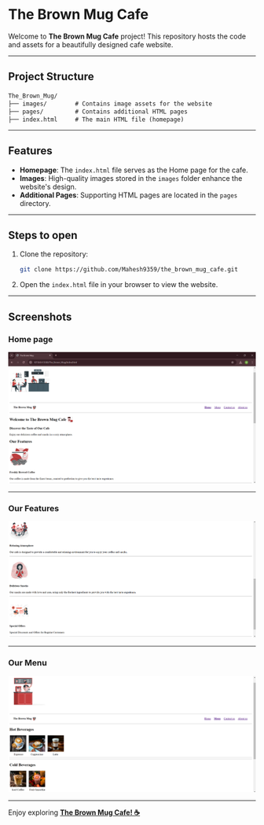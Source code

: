 
# The Brown Mug Cafe

Welcome to **The Brown Mug Cafe** project! This repository hosts the code and assets for a beautifully designed cafe website.

---

## Project Structure

```
The_Brown_Mug/
├── images/        # Contains image assets for the website
├── pages/         # Contains additional HTML pages
├── index.html     # The main HTML file (homepage)
```

---

## Features

- **Homepage**: The `index.html` file serves as the Home page for the cafe.
- **Images**: High-quality images stored in the `images` folder enhance the website's design.
- **Additional Pages**: Supporting HTML pages are located in the `pages` directory.

---

## Steps to open

1. Clone the repository:
   ```bash
   git clone https://github.com/Mahesh9359/the_brown_mug_cafe.git
   ```
2. Open the `index.html` file in your browser to view the website.
   
---

## Screenshots

### Home page
![Home page](./Screenshot%202025-01-28%20010739.png)

---

### Our Features
![Our Features](./Screenshot%202025-01-28%20010815.png)

---

### Our Menu
![Our Menu](./Screenshot%202025-01-28%20010836.png)

---

Enjoy exploring **[The Brown Mug Cafe! ☕](https://github.com/Mahesh9359/the_brown_mug_cafe)**
